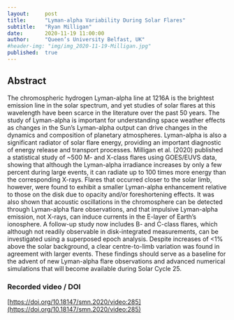 ```yaml
---
layout:     post
title:      "Lyman-alpha Variability During Solar Flares"
subtitle:   "Ryan Milligan"
date:       2020-11-19 11:00:00
author:     "Queen’s University Belfast, UK"
#header-img: "img/img_2020-11-19-Milligan.jpg"
published:  true
---
```


## Abstract
The chromospheric hydrogen Lyman-alpha line at 1216A is the brightest emission line in the solar spectrum, and yet studies of solar flares at this wavelength have been scarce in the literature over the past 50 years. The study of Lyman-alpha is important for understanding space weather effects as changes in the Sun’s Lyman-alpha output can drive changes in the dynamics and composition of planetary atmospheres. Lyman-alpha is also a significant radiator of solar flare energy, providing an important diagnostic of energy release and transport processes. Milligan et al. (2020) published a statistical study of ~500 M- and X-class flares using GOES/EUVS data, showing that although the Lyman-alpha irradiance increases by only a few percent during large events, it can radiate up to 100 times more energy than the corresponding X-rays. Flares that occurred closer to the solar limb, however, were found to exhibit a smaller Lyman-alpha enhancement relative to those on the disk due to opacity and/or foreshortening effects. It was also shown that acoustic oscillations in the chromosphere can be detected through Lyman-alpha flare observations, and that impulsive Lyman-alpha emission, not X-rays, can induce currents in the E-layer of Earth’s ionosphere. A follow-up study now includes B- and C-class flares, which although not readily observable in disk-integrated measurements, can be investigated using a superposed epoch analysis. Despite increases of <1% above the solar background, a clear centre-to-limb variation was found in agreement with larger events. These findings should serve as a baseline for the advent of new Lyman-alpha flare observations and advanced numerical simulations that will become available during Solar Cycle 25.

### Recorded video / DOI
[https://doi.org/10.18147/smn.2020/video:285](https://doi.org/10.18147/smn.2020/video:285)
